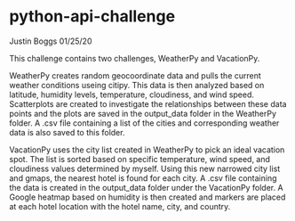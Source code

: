 # python-api-challenge

Justin Boggs
01/25/20

This challenge contains two challenges, WeatherPy and VacationPy.

WeatherPy creates random geocoordinate data and pulls the current weather conditions useing citipy. This data is then analyzed based on latitude, humidity levels, temperature, cloudiness, and wind speed. Scatterplots are created to investigate the relationships between these data points and the plots are saved in the output_data folder in the WeatherPy folder. A .csv file containing a list of the cities and corresponding weather data is also saved to this folder.

VacationPy uses the city list created in WeatherPy to pick an ideal vacation spot. The list is sorted based on specific temperature, wind speed, and cloudiness values determined by myself. Using this new narrowed city list and gmaps, the nearest hotel is found for each city. A .csv file containing the data is created in the output_data folder under the VacationPy folder. A Google heatmap based on humidity is then created and markers are placed at each hotel location with the hotel name, city, and country.